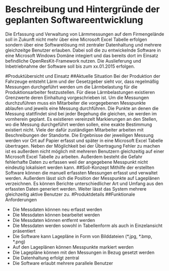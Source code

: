 # Beschreibung und Hintergründe der geplanten Softwareentwicklung
Die Erfassung und Verwaltung von Lärmmessungen auf dem Firmengelände soll in Zukunft nicht mehr über eine  Microsoft Excel Tabelle erfolgen sondern über eine Softwarelösung mit zentraler Datenhaltung und mehrere gleichzeitge Benutzer erlauben. Dabei soll die zu entwickelnde Software in eine Microsoft Windows Domäne integiert und das bereits dort im Einsatz befindliche OpenResKit-Framework nutzen. Die Auslieferung und Inbetriebnahme der Software soll bis zum xx.01.2015 erfolgen.

#Produktübersicht und Einsatz
##Aktuelle Situation
Bei der Produktion der Fahrzeuge entsteht Lärm und der Gesetzgeber sieht vor, dass regelmäßig Messungen durchgeführt werden um die Lärmbelastung für die Produktionsarbeiter festzustellen. Für diese Lärmbelastungen existieren Grenzwerte deren Einhaltung vorgeschrieben ist. Um die Messungen durchzuführen muss ein Mitarbeiter die vorgegebenen Messpunkte ablaufen und jeweils eine Messung durchführen. Die Punkte an denen die Messung stattfindet sind bei jeder Begehung die gleichen, sie werden im vornherein geplant. Es existieren vereinzelt Markierungen an den Stellen, wo die Messung durchgeführt werden sollen, eine exakte Bestimmung existiert nicht. Viele der dafür zuständigen Mitarbeiter arbeiten mit Beschreibungen der Standorte. Die Ergebnisse der jeweiligen Messung werden vor Ort auf Papier erfasst und später in eine Microsoft Excel Tabelle übertragen. Neben der Möglichkeit bei der Übertragung Fehler zu machen ist es außerdem nicht möglich mit mehreren Benutzern gleichzeitig auf einer Microsoft Excel Tabelle zu arbeiten. Außerdem besteht die Gefahr fehlerhafte Daten zu erfassen weil der angegebene Messpunkt nicht eindeutig lokalisiert werden kann.
##Soll-Konzept
Mithilfe der erstellten Software können die manuell erfassten Messungen erfasst und verwaltet werden. Außerdem lässt sich die Position der Messpunkte auf Lageplänen verzeichnen. Es können Berichte unterschiedlicher Art und Umfang aus den erfassten Daten generiert werden. Weiter lässt das System mehrere gleichzeitig aktive Benutzer zu.
#Produktdetails
##Funktionale Anforderungen
+ Die Messdaten können neu erfasst werden
+ Die Messdaten können bearbeitet werden
+ Die Messdaten können entfernt werden
+ Die Messdaten werden sowohl in Tabellenform als auch in Einzelansicht präsentiert
+ Die Software kann Lagepläne in Form von Bilddateien (*.jpg, *.bmp, *.png) 
+ Auf den Lageplänen können Messpunkte markiert werden
+ Die Lagepläne können mit den Messungen in Bezug gesetzt werden
+ Die Datenhaltung erfolgt zentral
+ Die Software erlaubt mehrere parallele Benutzer


